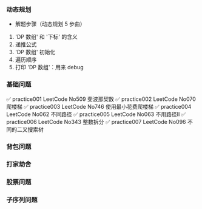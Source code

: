 ### 动态规划

* 解题步骤（动态规划 5 步曲）

1. 'DP 数组' 和 '下标' 的含义
2. 递推公式
3. 'DP 数组' 初始化
4. 遍历顺序
5. 打印 'DP 数组'：用来 debug


### 基础问题

✅️ practice001 LeetCode No509 斐波那契数
✅️ practice002 LeetCode No070 爬楼梯
✅ practice003 LeetCode No746 使用最小花费爬楼梯
✅ practice004 LeetCode No062 不同路径
✅️ practice005 LeetCode No063 不用路径Ⅱ
✅️ practice006 LeetCode No343 整数拆分
✅ practice007 LeetCode No096 不同的二叉搜索树


### 背包问题


### 打家劫舍


### 股票问题


### 子序列问题
